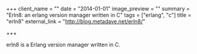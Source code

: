 +++
client_name = ""
date = "2014-01-01"
image_preview = ""
summary = "Erln8: an erlang version manager written in C"
tags = ["erlang", "c"]
title = "erln8"
external_link = "http://blog.metadave.net/erln8/"

+++

erln8 is a Erlang version manager written in C.
